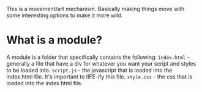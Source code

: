 This is a movement/art mechanism. Basically making things move with some interesting options to make it more wild. 

# What is a module? 

A module is a folder that specifically contains the following: 
  `index.html` - generally a file that have a div for whatever you want your script and styles to be loaded into.
  `script.js` - the javascript that is loaded into the index.html file. It's important to IIFE-ify this file. 
  `style.css` - the css that is loaded into the index.html file.
